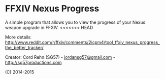 FFXIV Nexus Progress
=========================

A simple program that allows you to view the progress of your Nexus weapon upgrade in FFXIV.
<<<<<<< HEAD


More details:
http://www.reddit.com/r/ffxiv/comments/2icpm4/tool_ffxiv_nexus_progress_the_better_tracker/




Creator:
  Cord Rehn (SG57) - <jordansg57@gmail.com> - http://sg57productions.com

(C) 2014-2015
